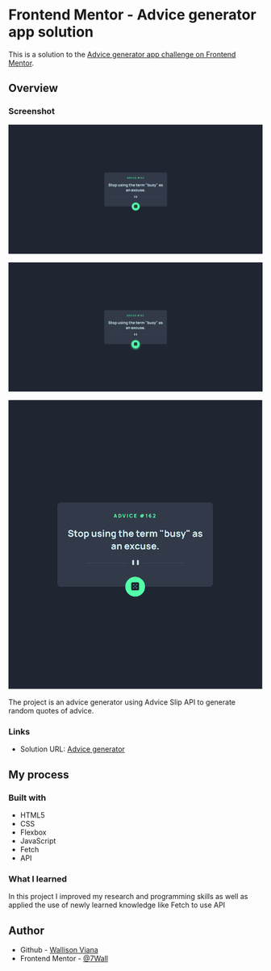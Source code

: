 # Frontend Mentor - Advice generator app solution

This is a solution to the [Advice generator app challenge on Frontend Mentor](https://www.frontendmentor.io/challenges/advice-generator-app-QdUG-13db).

## Overview

### Screenshot

![](./src/screenshots/desktop-screen.png)

![](./src/screenshots/active-state.png)

![](./src/screenshots/mobile-screen.png)

The project is an advice generator using Advice Slip API to generate random quotes of advice.

### Links

- Solution URL: [Advice generator]()

## My process

### Built with

- HTML5
- CSS
- Flexbox
- JavaScript
- Fetch
- API

### What I learned

In this project I improved my research and programming skills as well as applied the use of newly learned knowledge like Fetch to use API

## Author

- Github - [Wallison Viana](https://github.com/7Wall)
- Frontend Mentor - [@7Wall](https://www.frontendmentor.io/profile/7Wall)